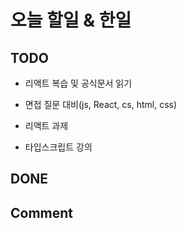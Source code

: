 # 오늘 할일 & 한일

## TODO

- 리액트 복습 및 공식문서 읽기

- 면접 질문 대비(js, React, cs, html, css)

- 리액트 과제

- 타입스크립트 강의

## DONE

## Comment
